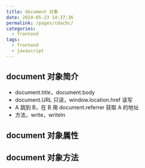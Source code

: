 ```yaml
---
title: document 对象
date: 2024-05-23 14:37:36
permalink: /pages/cdacbc/
categories: 
  - frontend
tags: 
  - frontend
  - javascript
---
```


## document 对象简介

- document.title，document.body
- document.URL 只读，window.location.href 读写
- A 跳到 B，在 B 用 document.referrer 获取 A 的地址
- 方法，write，writeln

## document 对象属性

## document 对象方法
